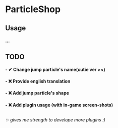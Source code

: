 # ParticleShop

## Usage
#### ...

## TODO
#### - ✔ Change jump particle's name(cutie ver ><)
#### - ❌ Provide english translation
#### - ❌ Add jump particle's shape
#### - ❌ Add plugin usage (with in-game screen-shots)

##
###### ✨ gives me strength to develope more plugins :)
